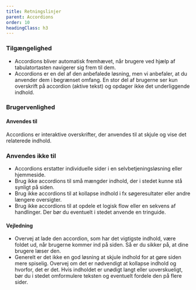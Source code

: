 ```yaml
---
title: Retningslinjer
parent: Accordions
order: 10
headingClass: h3
---
```

<h3 class="h4">Tilgængelighed</h3>

- Accordions bliver automatisk fremhævet, når brugere ved hjælp af tabulatortasten navigerer sig frem til dem.
- Accordions er en del af den anbefalede løsning, men vi anbefaler, at du anvender dem i begrænset omfang. En stor del af brugerne ser kun overskrift på accordion (aktive tekst) og opdager ikke det underliggende indhold.

<h3 class="h4">Brugervenlighed</h3>
<h4 class="h5">Anvendes til</h4>

Accordions er interaktive overskrifter, der anvendes til at skjule og vise det relaterede indhold.

<h3 class="h5">Anvendes ikke til</h3>

- Accordions erstatter individuelle sider i en selvbetjeningsløsning eller hjemmeside.
- Brug ikke accordions til små mængder indhold, der i stedet kunne stå synligt på siden.
- Brug ikke accordions til at kollapse indhold i fx søgeresultater eller andre længere oversigter.
- Brug ikke accordions til at opdele et logisk flow eller en sekvens af handlinger. Der bør du eventuelt i stedet anvende en tringuide.

<h4 class="h5">Vejledning</h4>

- Overvej at lade den accordion, som har det vigtigste indhold, være foldet ud, når brugerne kommer ind på siden. Så er du sikker på, at dine brugere læser den.
- Generelt er det ikke en god løsning at skjule indhold for at gøre siden mere spiselig. Overvej om det er nødvendigt at kollapse indhold og hvorfor, det er det. Hvis indholdet er unødigt langt eller uoverskueligt, bør du i stedet omformulere teksten og eventuelt fordele den på flere sider.
